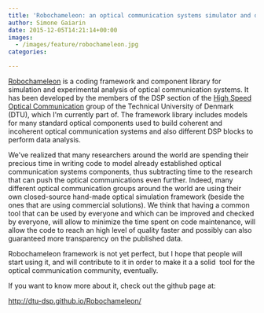 ```yaml
---
title: 'Robochameleon: an optical communication systems simulator and data processor'
author: Simone Gaiarin
date: 2015-12-05T14:21:14+00:00
images:
  - /images/feature/robochameleon.jpg
categories:

---
```

[Robochameleon][1] is a coding framework and component library for simulation and experimental analysis of optical communication systems. It has been developed by the members of the DSP section of the [High Speed Optical Communication][2] group of the Technical University of Denmark (DTU), which I'm currently part of. <!--more-->The framework library includes models for many standard optical components used to build coherent and incoherent optical communication systems and also different DSP blocks to perform data analysis.

We've realized that many researchers around the world are spending their precious time in writing code to model already established optical communication systems components, thus subtracting time to the research that can push the optical communications even further. Indeed, many different optical communication groups around the world are using their own closed-source hand-made optical simulation framework (beside the ones that are using commercial solutions). We think that having a common tool that can be used by everyone and which can be improved and checked by everyone, will allow to minimize the time spent on code maintenance, will allow the code to reach an high level of quality faster and possibly can also guaranteed more transparency on the published data.

Robochameleon framework is not yet perfect, but I hope that people will start using it, and will contribute to it in order to make it a a solid  tool for the optical communication community, eventually.

If you want to know more about it, check out the github page at:

<http://dtu-dsp.github.io/Robochameleon/>

 [1]: http://dtu-dsp.github.io/Robochameleon/
 [2]: https://www.fotonik.dtu.dk/english/Research-groups/High-Speed-Optical-Communications
